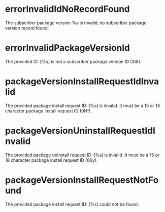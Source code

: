 # errorInvalidIdNoRecordFound

The subscriber package version %s is invalid, no subscriber package version record found.

# errorInvalidPackageVersionId

The provided ID: [%s] is not a subscriber package version ID (04t).

# packageVersionInstallRequestIdInvalid

The provided package install request ID: [%s] is invalid. It must be a 15 or 18 character package install request ID (0Hf).

# packageVersionUninstallRequestIdInvalid

The provided package uninstall request ID: [%s] is invalid. It must be a 15 or 18 character package install request ID (06y).

# packageVersionInstallRequestNotFound

The provided package install request ID: [%s] could not be found.

